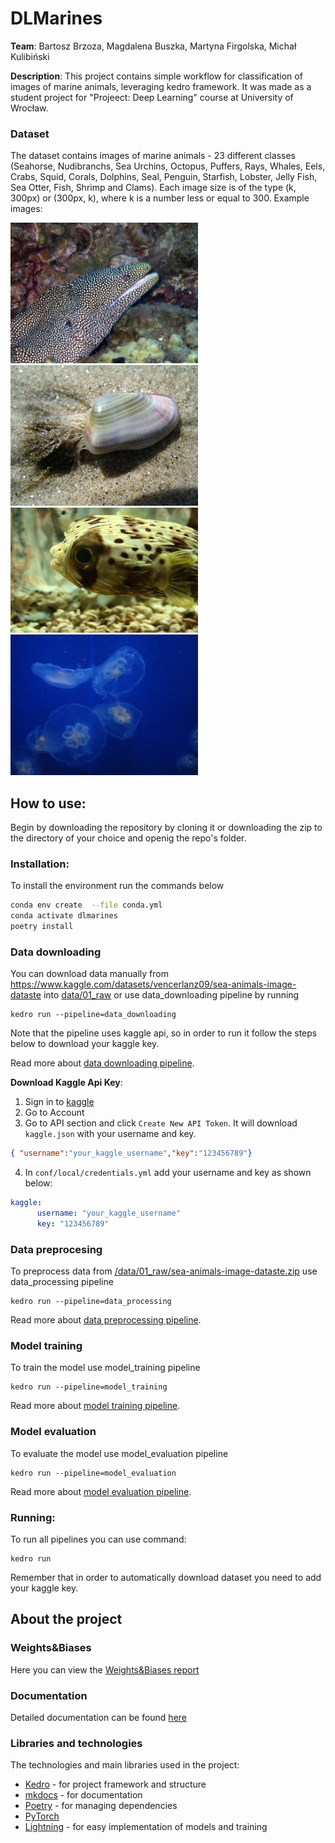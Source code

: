 # DLMarines 
**Team**: Bartosz Brzoza, Magdalena Buszka, Martyna Firgolska, Michał Kulibiński

**Description**: This project contains simple workflow for classification of images of marine animals, leveraging kedro framework. It was made as a student project for "Projeect: Deep Learning" course at University of Wrocław.

### Dataset
The dataset contains images of marine animals - 23 different classes (Seahorse, Nudibranchs, Sea Urchins, Octopus, Puffers, Rays, Whales, Eels, Crabs, Squid, Corals, Dolphins, Seal, Penguin, Starfish, Lobster, Jelly Fish, Sea Otter, Fish, Shrimp and Clams). Each image size is of the type (k, 300px) or (300px, k), where k is a number less or equal to 300. 
Example images:


![eal](./imgs/eal.jpg)
![clam](./imgs/clam.jpg)
![puff](./imgs/puff.jpg)
![jelly](./imgs/jelly.jpg)




## How to use:
Begin by downloading the repository by cloning it or downloading the zip to the directory of your choice and openig the repo's folder.

### Installation:
To install the environment run the commands below
```bash
conda env create  --file conda.yml
conda activate dlmarines
poetry install
```

### Data downloading
You can download data manually from https://www.kaggle.com/datasets/vencerlanz09/sea-animals-image-dataste into [data/01_raw](./data/01_raw) or use data_downloading pipeline by running
```
kedro run --pipeline=data_downloading
```
Note that the pipeline uses kaggle api, so in order to run it follow the steps below to download your kaggle key. 

Read more about  [data downloading pipeline](./src/dlmarines/pipelines/data_downloading/README.md).

**Download Kaggle Api Key**:
1. Sign in to [kaggle](https://www.kaggle.com/)
2. Go to Account
3. Go to API section and click `Create New API Token`. It will download `kaggle.json` with your username and key.
```json
{ "username":"your_kaggle_username","key":"123456789"}
```
4. In `conf/local/credentials.yml` add your username and key as shown below:
```yml
kaggle:
      username: "your_kaggle_username"
      key: "123456789"
```
### Data preprocesing
To preprocess data from [/data/01_raw/sea-animals-image-dataste.zip](./data/01_raw/sea-animals-image-dataste.zip) use data_processing pipeline
```
kedro run --pipeline=data_processing
```
Read more about  [data preprocessing pipeline](./src/dlmarines/pipelines/data_processing/README.md).

### Model training
To train the model use model_training pipeline
```
kedro run --pipeline=model_training
```
Read more about  [model training pipeline](./src/dlmarines/pipelines/model_training/README.md).

### Model evaluation 
To evaluate the model use model_evaluation pipeline
```
kedro run --pipeline=model_evaluation
```
Read more about  [model evaluation pipeline](./src/dlmarines/pipelines/model_evaluation/README.md).

### Running:
To run all pipelines you can use command:
```
kedro run
```
Remember that in order to automatically download dataset you need to add your kaggle key.

## About the project

### Weights&Biases
Here you can view the [Weights&Biases 
report](https://wandb.ai/dlmarines/dlmarines_public/reports/DL-Marines-Model-Report--Vmlldzo0MTg4NDI3)

### Documentation
Detailed documentation can be found [here](https://mfirgo.github.io/dlmarines/)

### Libraries and technologies
The technologies and main libraries used in the project:
* [Kedro](https://kedro.org/) - for project framework and structure
* [mkdocs](https://www.mkdocs.org/) - for documentation
* [Poetry](https://python-poetry.org/) -  for managing dependencies
* [PyTorch]()
* [Lightning]() - for easy implementation of models and training
